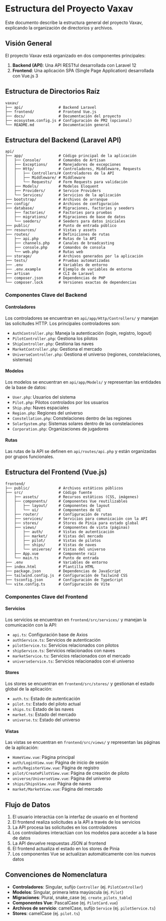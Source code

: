 # Estructura del Proyecto Vaxav

Este documento describe la estructura general del proyecto Vaxav, explicando la organización de directorios y archivos.

## Visión General

El proyecto Vaxav está organizado en dos componentes principales:

1. **Backend (API)**: Una API RESTful desarrollada con Laravel 12
2. **Frontend**: Una aplicación SPA (Single Page Application) desarrollada con Vue.js 3

## Estructura de Directorios Raíz

```
vaxav/
├── api/                # Backend Laravel
├── frontend/           # Frontend Vue.js
├── docs/               # Documentación del proyecto
├── ecosystem.config.js # Configuración de PM2 (opcional)
└── README.md           # Documentación general
```

## Estructura del Backend (Laravel API)

```
api/
├── app/                # Código principal de la aplicación
│   ├── Console/        # Comandos de Artisan
│   ├── Exceptions/     # Manejadores de excepciones
│   ├── Http/           # Controladores, Middleware, Requests
│   │   ├── Controllers/# Controladores de la API
│   │   ├── Middleware/ # Middleware
│   │   └── Requests/   # Form Requests para validación
│   ├── Models/         # Modelos Eloquent
│   ├── Providers/      # Service Providers
│   └── Services/       # Servicios de la aplicación
├── bootstrap/          # Archivos de arranque
├── config/             # Archivos de configuración
├── database/           # Migraciones, factories y seeders
│   ├── factories/      # Factories para pruebas
│   ├── migrations/     # Migraciones de base de datos
│   └── seeders/        # Seeders para datos iniciales
├── public/             # Punto de entrada público
├── resources/          # Vistas y assets
├── routes/             # Definiciones de rutas
│   ├── api.php         # Rutas de la API
│   ├── channels.php    # Canales de broadcasting
│   ├── console.php     # Comandos de consola
│   └── web.php         # Rutas web
├── storage/            # Archivos generados por la aplicación
├── tests/              # Pruebas automatizadas
├── .env                # Variables de entorno
├── .env.example        # Ejemplo de variables de entorno
├── artisan             # CLI de Laravel
├── composer.json       # Dependencias de PHP
└── composer.lock       # Versiones exactas de dependencias
```

### Componentes Clave del Backend

#### Controladores

Los controladores se encuentran en `api/app/Http/Controllers/` y manejan las solicitudes HTTP. Los principales controladores son:

- `AuthController.php`: Maneja la autenticación (login, registro, logout)
- `PilotController.php`: Gestiona los pilotos
- `ShipController.php`: Gestiona las naves
- `MarketController.php`: Gestiona el mercado
- `UniverseController.php`: Gestiona el universo (regiones, constelaciones, sistemas)

#### Modelos

Los modelos se encuentran en `api/app/Models/` y representan las entidades de la base de datos:

- `User.php`: Usuarios del sistema
- `Pilot.php`: Pilotos controlados por los usuarios
- `Ship.php`: Naves espaciales
- `Region.php`: Regiones del universo
- `Constellation.php`: Constelaciones dentro de las regiones
- `SolarSystem.php`: Sistemas solares dentro de las constelaciones
- `Corporation.php`: Organizaciones de jugadores

#### Rutas

Las rutas de la API se definen en `api/routes/api.php` y están organizadas por grupos funcionales.

## Estructura del Frontend (Vue.js)

```
frontend/
├── public/             # Archivos estáticos públicos
├── src/                # Código fuente
│   ├── assets/         # Recursos estáticos (CSS, imágenes)
│   ├── components/     # Componentes Vue reutilizables
│   │   ├── layout/     # Componentes de layout
│   │   └── ui/         # Componentes de UI
│   ├── router/         # Configuración de rutas
│   ├── services/       # Servicios para comunicación con la API
│   ├── stores/         # Stores de Pinia para estado global
│   ├── views/          # Componentes de vista (páginas)
│   │   ├── auth/       # Vistas de autenticación
│   │   ├── market/     # Vistas del mercado
│   │   ├── pilot/      # Vistas de pilotos
│   │   ├── ships/      # Vistas de naves
│   │   └── universe/   # Vistas del universo
│   ├── App.vue         # Componente raíz
│   └── main.ts         # Punto de entrada
├── .env                # Variables de entorno
├── index.html          # Plantilla HTML
├── package.json        # Dependencias de JavaScript
├── tailwind.config.js  # Configuración de Tailwind CSS
├── tsconfig.json       # Configuración de TypeScript
└── vite.config.ts      # Configuración de Vite
```

### Componentes Clave del Frontend

#### Servicios

Los servicios se encuentran en `frontend/src/services/` y manejan la comunicación con la API:

- `api.ts`: Configuración base de Axios
- `authService.ts`: Servicios de autenticación
- `pilotService.ts`: Servicios relacionados con pilotos
- `shipService.ts`: Servicios relacionados con naves
- `marketService.ts`: Servicios relacionados con el mercado
- `universeService.ts`: Servicios relacionados con el universo

#### Stores

Los stores se encuentran en `frontend/src/stores/` y gestionan el estado global de la aplicación:

- `auth.ts`: Estado de autenticación
- `pilot.ts`: Estado del piloto actual
- `ships.ts`: Estado de las naves
- `market.ts`: Estado del mercado
- `universe.ts`: Estado del universo

#### Vistas

Las vistas se encuentran en `frontend/src/views/` y representan las páginas de la aplicación:

- `HomeView.vue`: Página principal
- `auth/LoginView.vue`: Página de inicio de sesión
- `auth/RegisterView.vue`: Página de registro
- `pilot/CreatePilotView.vue`: Página de creación de piloto
- `universe/UniverseView.vue`: Página del universo
- `ships/ShipsView.vue`: Página de naves
- `market/MarketView.vue`: Página del mercado

## Flujo de Datos

1. El usuario interactúa con la interfaz de usuario en el frontend
2. El frontend realiza solicitudes a la API a través de los servicios
3. La API procesa las solicitudes en los controladores
4. Los controladores interactúan con los modelos para acceder a la base de datos
5. La API devuelve respuestas JSON al frontend
6. El frontend actualiza el estado en los stores de Pinia
7. Los componentes Vue se actualizan automáticamente con los nuevos datos

## Convenciones de Nomenclatura

- **Controladores**: Singular, sufijo `Controller` (ej. `PilotController`)
- **Modelos**: Singular, primera letra mayúscula (ej. `Pilot`)
- **Migraciones**: Plural, snake_case (ej. `create_pilots_table`)
- **Componentes Vue**: PascalCase (ej. `PilotCard.vue`)
- **Archivos de servicio**: camelCase, sufijo `Service` (ej. `pilotService.ts`)
- **Stores**: camelCase (ej. `pilot.ts`)
